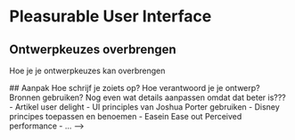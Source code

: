 # Pleasurable User Interface


## Ontwerpkeuzes overbrengen
Hoe je je ontwerpkeuzes kan overbrengen


<!-->
## Aanpak

Hoe schrijf je zoiets op? 
Hoe verantwoord je je ontwerp? 
Bronnen gebruiken? 

Nog even wat details aanpassen omdat dat beter is???
- Artikel user delight 
- UI principles van Joshua Porter gebruiken
- Disney principes toepassen en benoemen
- Easein Ease out Perceived performance
- ...


-->